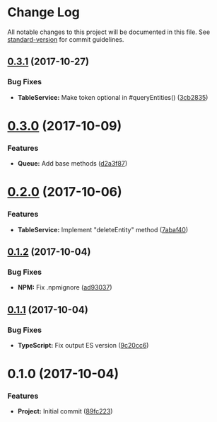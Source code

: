 # Change Log

All notable changes to this project will be documented in this file. See [standard-version](https://github.com/conventional-changelog/standard-version) for commit guidelines.

<a name="0.3.1"></a>
## [0.3.1](https://github.com/rand0me/azure-storage-promisified/compare/v0.3.0...v0.3.1) (2017-10-27)


### Bug Fixes

* **TableService:** Make token optional in #queryEntities() ([3cb2835](https://github.com/rand0me/azure-storage-promisified/commit/3cb2835))



<a name="0.3.0"></a>
# [0.3.0](https://github.com/rand0me/azure-storage-promisified/compare/v0.2.0...v0.3.0) (2017-10-09)


### Features

* **Queue:** Add base methods ([d2a3f87](https://github.com/rand0me/azure-storage-promisified/commit/d2a3f87))



<a name="0.2.0"></a>
# [0.2.0](https://github.com/rand0me/azure-storage-promisified/compare/v0.1.2...v0.2.0) (2017-10-06)


### Features

* **TableService:** Implement "deleteEntity" method ([7abaf40](https://github.com/rand0me/azure-storage-promisified/commit/7abaf40))



<a name="0.1.2"></a>
## [0.1.2](https://github.com/rand0me/azure-storage-promisified/compare/v0.1.1...v0.1.2) (2017-10-04)


### Bug Fixes

* **NPM:** Fix .npmignore ([ad93037](https://github.com/rand0me/azure-storage-promisified/commit/ad93037))



<a name="0.1.1"></a>
## [0.1.1](https://github.com/rand0me/azure-storage-promisified/compare/v0.1.0...v0.1.1) (2017-10-04)


### Bug Fixes

* **TypeScript:** Fix output ES version ([9c20cc6](https://github.com/rand0me/azure-storage-promisified/commit/9c20cc6))



<a name="0.1.0"></a>
# 0.1.0 (2017-10-04)


### Features

* **Project:** Initial commit ([89fc223](https://github.com/rand0me/azure-storage-promisified/commit/89fc223))
